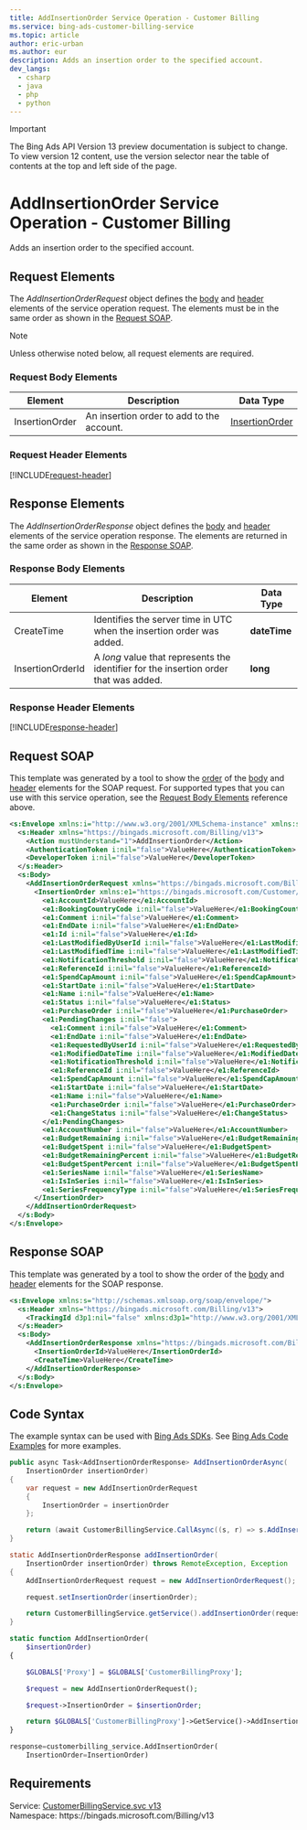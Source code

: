 ```yaml
---
title: AddInsertionOrder Service Operation - Customer Billing
ms.service: bing-ads-customer-billing-service
ms.topic: article
author: eric-urban
ms.author: eur
description: Adds an insertion order to the specified account.
dev_langs: 
  - csharp
  - java
  - php
  - python
---
```

> [!IMPORTANT]
> The Bing Ads API Version 13 preview documentation is subject to change. To view version 12 content, use the version selector near the table of contents at the top and left side of the page.

# AddInsertionOrder Service Operation - Customer Billing
Adds an insertion order to the specified account.

## <a name="request"></a>Request Elements
The *AddInsertionOrderRequest* object defines the [body](#request-body) and [header](#request-header) elements of the service operation request. The elements must be in the same order as shown in the [Request SOAP](#request-soap). 

> [!NOTE]
> Unless otherwise noted below, all request elements are required.

### <a name="request-body"></a>Request Body Elements

|Element|Description|Data Type|
|-----------|---------------|-------------|
|<a name="insertionorder"></a>InsertionOrder|An insertion order to add to the account.|[InsertionOrder](insertionorder.md)|

### <a name="request-header"></a>Request Header Elements
[!INCLUDE[request-header](./includes/request-header.md)]

## <a name="response"></a>Response Elements
The *AddInsertionOrderResponse* object defines the [body](#response-body) and [header](#response-header) elements of the service operation response. The elements are returned in the same order as shown in the [Response SOAP](#response-soap).

### <a name="response-body"></a>Response Body Elements

|Element|Description|Data Type|
|-----------|---------------|-------------|
|<a name="createtime"></a>CreateTime|Identifies the server time in UTC when the insertion order was added.|**dateTime**|
|<a name="insertionorderid"></a>InsertionOrderId|A *long* value that represents the identifier for the insertion order that was added.|**long**|

### <a name="response-header"></a>Response Header Elements
[!INCLUDE[response-header](./includes/response-header.md)]

## <a name="request-soap"></a>Request SOAP
This template was generated by a tool to show the [order](../guides/services-protocol.md#element-order) of the [body](#request-body) and [header](#request-header) elements for the SOAP request. For supported types that you can use with this service operation, see the [Request Body Elements](#request-header) reference above.

```xml
<s:Envelope xmlns:i="http://www.w3.org/2001/XMLSchema-instance" xmlns:s="http://schemas.xmlsoap.org/soap/envelope/">
  <s:Header xmlns="https://bingads.microsoft.com/Billing/v13">
    <Action mustUnderstand="1">AddInsertionOrder</Action>
    <AuthenticationToken i:nil="false">ValueHere</AuthenticationToken>
    <DeveloperToken i:nil="false">ValueHere</DeveloperToken>
  </s:Header>
  <s:Body>
    <AddInsertionOrderRequest xmlns="https://bingads.microsoft.com/Billing/v13">
      <InsertionOrder xmlns:e1="https://bingads.microsoft.com/Customer/v13/Entities" i:nil="false">
        <e1:AccountId>ValueHere</e1:AccountId>
        <e1:BookingCountryCode i:nil="false">ValueHere</e1:BookingCountryCode>
        <e1:Comment i:nil="false">ValueHere</e1:Comment>
        <e1:EndDate i:nil="false">ValueHere</e1:EndDate>
        <e1:Id i:nil="false">ValueHere</e1:Id>
        <e1:LastModifiedByUserId i:nil="false">ValueHere</e1:LastModifiedByUserId>
        <e1:LastModifiedTime i:nil="false">ValueHere</e1:LastModifiedTime>
        <e1:NotificationThreshold i:nil="false">ValueHere</e1:NotificationThreshold>
        <e1:ReferenceId i:nil="false">ValueHere</e1:ReferenceId>
        <e1:SpendCapAmount i:nil="false">ValueHere</e1:SpendCapAmount>
        <e1:StartDate i:nil="false">ValueHere</e1:StartDate>
        <e1:Name i:nil="false">ValueHere</e1:Name>
        <e1:Status i:nil="false">ValueHere</e1:Status>
        <e1:PurchaseOrder i:nil="false">ValueHere</e1:PurchaseOrder>
        <e1:PendingChanges i:nil="false">
          <e1:Comment i:nil="false">ValueHere</e1:Comment>
          <e1:EndDate i:nil="false">ValueHere</e1:EndDate>
          <e1:RequestedByUserId i:nil="false">ValueHere</e1:RequestedByUserId>
          <e1:ModifiedDateTime i:nil="false">ValueHere</e1:ModifiedDateTime>
          <e1:NotificationThreshold i:nil="false">ValueHere</e1:NotificationThreshold>
          <e1:ReferenceId i:nil="false">ValueHere</e1:ReferenceId>
          <e1:SpendCapAmount i:nil="false">ValueHere</e1:SpendCapAmount>
          <e1:StartDate i:nil="false">ValueHere</e1:StartDate>
          <e1:Name i:nil="false">ValueHere</e1:Name>
          <e1:PurchaseOrder i:nil="false">ValueHere</e1:PurchaseOrder>
          <e1:ChangeStatus i:nil="false">ValueHere</e1:ChangeStatus>
        </e1:PendingChanges>
        <e1:AccountNumber i:nil="false">ValueHere</e1:AccountNumber>
        <e1:BudgetRemaining i:nil="false">ValueHere</e1:BudgetRemaining>
        <e1:BudgetSpent i:nil="false">ValueHere</e1:BudgetSpent>
        <e1:BudgetRemainingPercent i:nil="false">ValueHere</e1:BudgetRemainingPercent>
        <e1:BudgetSpentPercent i:nil="false">ValueHere</e1:BudgetSpentPercent>
        <e1:SeriesName i:nil="false">ValueHere</e1:SeriesName>
        <e1:IsInSeries i:nil="false">ValueHere</e1:IsInSeries>
        <e1:SeriesFrequencyType i:nil="false">ValueHere</e1:SeriesFrequencyType>
      </InsertionOrder>
    </AddInsertionOrderRequest>
  </s:Body>
</s:Envelope>
```

## <a name="response-soap"></a>Response SOAP
This template was generated by a tool to show the order of the [body](#response-body) and [header](#response-header) elements for the SOAP response.

```xml
<s:Envelope xmlns:s="http://schemas.xmlsoap.org/soap/envelope/">
  <s:Header xmlns="https://bingads.microsoft.com/Billing/v13">
    <TrackingId d3p1:nil="false" xmlns:d3p1="http://www.w3.org/2001/XMLSchema-instance">ValueHere</TrackingId>
  </s:Header>
  <s:Body>
    <AddInsertionOrderResponse xmlns="https://bingads.microsoft.com/Billing/v13">
      <InsertionOrderId>ValueHere</InsertionOrderId>
      <CreateTime>ValueHere</CreateTime>
    </AddInsertionOrderResponse>
  </s:Body>
</s:Envelope>
```

## <a name="example"></a>Code Syntax
The example syntax can be used with [Bing Ads SDKs](../guides/client-libraries.md). See [Bing Ads Code Examples](../guides/code-examples.md) for more examples.
```csharp
public async Task<AddInsertionOrderResponse> AddInsertionOrderAsync(
	InsertionOrder insertionOrder)
{
	var request = new AddInsertionOrderRequest
	{
		InsertionOrder = insertionOrder
	};

	return (await CustomerBillingService.CallAsync((s, r) => s.AddInsertionOrderAsync(r), request));
}
```
```java
static AddInsertionOrderResponse addInsertionOrder(
	InsertionOrder insertionOrder) throws RemoteException, Exception
{
	AddInsertionOrderRequest request = new AddInsertionOrderRequest();

	request.setInsertionOrder(insertionOrder);

	return CustomerBillingService.getService().addInsertionOrder(request);
}
```
```php
static function AddInsertionOrder(
	$insertionOrder)
{

	$GLOBALS['Proxy'] = $GLOBALS['CustomerBillingProxy'];

	$request = new AddInsertionOrderRequest();

	$request->InsertionOrder = $insertionOrder;

	return $GLOBALS['CustomerBillingProxy']->GetService()->AddInsertionOrder($request);
}
```
```python
response=customerbilling_service.AddInsertionOrder(
	InsertionOrder=InsertionOrder)
```

## Requirements
Service: [CustomerBillingService.svc v13](https://clientcenter.api.bingads.microsoft.com/Api/Billing/v13/CustomerBillingService.svc)  
Namespace: https\://bingads.microsoft.com/Billing/v13  

